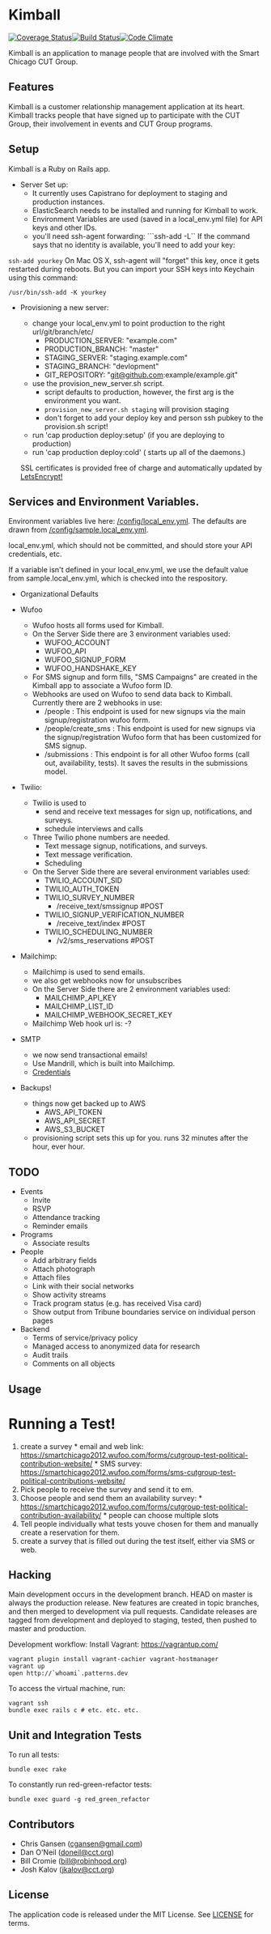 Kimball
=====
[![Coverage Status](https://coveralls.io/repos/github/BlueRidgeLabs/kimball/badge.svg?branch=development)](https://coveralls.io/github/BlueRidgeLabs/kimball?branch=development)[![Build Status](https://travis-ci.org/BlueRidgeLabs/kimball.svg?branch=development)](https://travis-ci.org/BlueRidgeLabs/kimball)[![Code Climate](https://codeclimate.com/github/BlueRidgeLabs/kimball/badges/gpa.svg)](https://codeclimate.com/github/BlueRidgeLabs/kimball)

Kimball is an application to manage people that are involved with the Smart Chicago CUT Group.

Features
--------

Kimball is a customer relationship management application at its heart. Kimball tracks people that have signed up to participate with the CUT Group, their involvement in events and CUT Group programs.

Setup
-----
Kimball is a Ruby on Rails app.

* Server Set up:
  * It currently uses Capistrano for deployment to staging and production instances.
  * ElasticSearch needs to be installed and running for Kimball to work.
  * Environment Variables are used (saved in a local_env.yml file) for API keys and other IDs.
  * you'll need ssh-agent forwarding:
  ```ssh-add -L``
If the command says that no identity is available, you'll need to add your key:

```ssh-add yourkey```
On Mac OS X, ssh-agent will "forget" this key, once it gets restarted during reboots. But you can import your SSH keys into Keychain using this command:

```/usr/bin/ssh-add -K yourkey```

* Provisioning a new server:
  * change your local_env.yml to point production to the right url/git/branch/etc/
    * PRODUCTION_SERVER: "example.com"
    * PRODUCTION_BRANCH: "master"
    * STAGING_SERVER: "staging.example.com"
    * STAGING_BRANCH: "devlopment"
    * GIT_REPOSITORY: "git@github.com:example/example.git"
  * use the provision_new_server.sh script.
    * script defaults to production, however, the first arg is the environment you want.
    * `provision_new_server.sh staging` will provision staging
    * don't forget to add your deploy key and person ssh pubkey to the provision.sh script!
  * run 'cap production deploy:setup' (if you are deploying to production)
  * run 'cap production deploy:cold' ( starts up all of the daemons.)

  SSL certificates is provided free of charge and automatically updated by [LetsEncrypt!](https://letsencrypt.org)

Services and Environment Variables.
--------
Environment variables live here: [/config/local_env.yml](/config/local_env.yaml). The defaults are drawn from [/config/sample.local_env.yml](/config/sample.local_env.yaml).

local_env.yml, which should not be committed, and should store your API credentials, etc.

If a variable isn't defined in your local_env.yml, we use the default value from sample.local_env.yml, which is checked into the respository.

* Organizational Defaults

* Wufoo
  * Wufoo hosts all forms used for Kimball.
  * On the Server Side there are 3 environment variables used:
    * WUFOO_ACCOUNT
    * WUFOO_API
    * WUFOO_SIGNUP_FORM
    * WUFOO_HANDSHAKE_KEY
  * For SMS signup and form fills, "SMS Campaigns" are created in the Kimball app to associate a Wufoo form ID.
  * Webhooks are used on Wufoo to send data back to Kimball. Currently there are 2 webhooks in use:
    * /people : This endpoint is used for new signups via the main signup/registration wufoo form.
    * /people/create_sms : This endpoint is used for new signups via the signup/registration Wufoo form that has been customized for SMS signup.
    * /submissions : This endpoint is for all other Wufoo forms (call out, availability, tests). It saves the results in the submissions model.
* Twilio:
  * Twilio is used to
     - send and receive text messages for sign up, notifications, and surveys.
     - schedule interviews and calls
  * Three Twilio phone numbers are needed.
    - Text message signup, notifications, and surveys.
    - Text message verification.
    - Scheduling
  * On the Server Side there are several environment variables used:
    * TWILIO_ACCOUNT_SID
    * TWILIO_AUTH_TOKEN
    * TWILIO_SURVEY_NUMBER
      - /receive_text/smssignup #POST
    * TWILIO_SIGNUP_VERIFICATION_NUMBER
      - /receive_text/index #POST
    * TWILIO_SCHEDULING_NUMBER
      - /v2/sms_reservations  #POST

* Mailchimp:
  * Mailchimp is used to send emails.
  * we also get webhooks now for unsubscribes
  * On the Server Side there are 2 environment variables used:
    * MAILCHIMP_API_KEY
    * MAILCHIMP_LIST_ID
    * MAILCHIMP_WEBHOOK_SECRET_KEY
  * Mailchimp Web hook url is:
    -?

* SMTP
  * we now send transactional emails!
  * Use Mandrill, which is built into Mailchimp.
  * [Credentials](https://mandrill.zendesk.com/hc/en-us/articles/205582197-Where-do-I-find-my-SMTP-credentials-)

* Backups!
  * things now get backed up to AWS
    * AWS_API_TOKEN
    * AWS_API_SECRET
    * AWS_S3_BUCKET
  * provisioning script sets this up for you. runs 32 minutes after the hour, ever hour.

TODO
----
* Events
  * Invite
  * RSVP
  * Attendance tracking
  * Reminder emails
* Programs
  * Associate results
* People
  * Add arbitrary fields
  * Attach photograph
  * Attach files
  * Link with their social networks
  * Show activity streams
  * Track program status (e.g. has received Visa card)
  * Show output from Tribune boundaries service on individual person pages
* Backend
  * Terms of service/privacy policy
  * Managed access to anonymized data for research
  * Audit trails
  * Comments on all objects


Usage
--------
# Running a Test!
  1. create a survey
    * email and web link: https://smartchicago2012.wufoo.com/forms/cutgroup-test-political-contribution-website/
    * SMS survey: https://smartchicago2012.wufoo.com/forms/sms-cutgroup-test-political-contributions-website/
  2. Pick people to receive the survey and send it to em.
  3. Choose people and send them an availability survey:
    * https://smartchicago2012.wufoo.com/forms/cutgroup-test-political-contribution-availability/
    * people can choose multiple slots
  4. Tell people individually what tests youve chosen for them and manually create a reservation for them.
  5. create a survey that is filled out during the test itself, either via SMS or web.


Hacking
-------

Main development occurs in the development branch. HEAD on master is always the production release. New features are created in topic branches, and then merged to development via pull requests. Candidate releases are tagged from development and deployed to staging, tested, then pushed to master and production.

Development workflow:
Install Vagrant: https://vagrantup.com/
```
vagrant plugin install vagrant-cachier vagrant-hostmanager
vagrant up
open http://`whoami`.patterns.dev
```

To access the virtual machine, run:
```
vagrant ssh
bundle exec rails c # etc. etc. etc.
```

Unit and Integration Tests
---------------------------
To run all tests:
```
bundle exec rake

```

To constantly run red-green-refactor tests:
```
bundle exec guard -g red_green_refactor
```

Contributors
------------

* Chris Gansen (cgansen@gmail.com)
* Dan O'Neil (doneil@cct.org)
* Bill Cromie (bill@robinhood.org)
* Josh Kalov (jkalov@cct.org)

License
-------

The application code is released under the MIT License. See [LICENSE](LICENSE.md) for terms.
